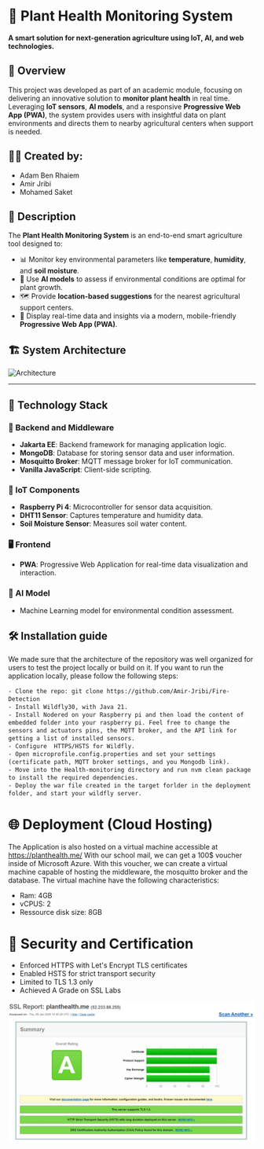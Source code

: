 # 🌱 Plant Health Monitoring System
**A smart solution for next-generation agriculture using IoT, AI, and web technologies.**
## 🚀 Overview
This project was developed as part of an academic module, focusing on delivering an innovative solution to **monitor plant health** in real time. Leveraging **IoT sensors**, **AI models**, and a responsive **Progressive Web App (PWA)**, the system provides users with insightful data on plant environments and directs them to nearby agricultural centers when support is needed.

## 👨‍💻 Created by:
- Adam Ben Rhaiem
- Amir Jribi
- Mohamed Saket

## 📘 Description

The **Plant Health Monitoring System** is an end-to-end smart agriculture tool designed to:

- 📊 Monitor key environmental parameters like **temperature**, **humidity**, and **soil moisture**.
- 🤖 Use **AI models** to assess if environmental conditions are optimal for plant growth.
- 🗺️ Provide **location-based suggestions** for the nearest agricultural support centers.
- 📱 Display real-time data and insights via a modern, mobile-friendly **Progressive Web App (PWA)**.


## 🏗️ System Architecture

![Architecture](Docs/architecture.jpg)

---

## 🧰 Technology Stack

### 🔧 Backend and Middleware
- **Jakarta EE**: Backend framework for managing application logic.
- **MongoDB**: Database for storing sensor data and user information.
- **Mosquitto Broker**: MQTT message broker for IoT communication.
- **Vanilla JavaScript**: Client-side scripting.

### 🌿 IoT Components
- **Raspberry Pi 4**: Microcontroller for sensor data acquisition.
- **DHT11 Sensor**: Captures temperature and humidity data.
- **Soil Moisture Sensor**: Measures soil water content.

### 🖥️ Frontend
- **PWA**: Progressive Web Application for real-time data visualization and interaction.

### 🧠 AI Model
- Machine Learning model for environmental condition assessment.

## 🛠️ Installation guide

We made sure that the architecture of the repository was well organized for users to test the project locally or build on it. If you want to run the application locally, please follow the following steps:

    - Clone the repo: git clone https://github.com/Amir-Jribi/Fire-Detection
    - Install Wildfly30, with Java 21.
    - Install Nodered on your Raspberry pi and then load the content of embedded folder into your raspberry pi. Feel free to change the sensors and actuators pins, the MQTT broker, and the API link for getting a list of installed sensors.
    - Configure  HTTPS/HSTS for Wildfly.
    - Open microprofile.config.properties and set your settings (certificate path, MQTT broker settings, and you Mongodb link).
    - Move into the Health-monitoring directory and run nvm clean package to install the required dependencies.
    - Deploy the war file created in the target forlder in the deployment folder, and start your wildfly server. 
# 🌐 Deployment (Cloud Hosting)
The Application is also hosted on a virtual machine accessible at https://planthealth.me/
With our school mail, we can get a 100$ voucher inside of Microsoft Azure. With this voucher, we can create a virtual machine capable of hosting the middleware, the mosquitto broker and the database. The virtual machine have the following characteristics:
- Ram: 4GB
- vCPUS: 2
- Ressource disk size: 8GB
# 🔐 Security and Certification
- Enforced HTTPS with Let's Encrypt TLS certificates
- Enabled HSTS for strict transport security
- Limited to TLS 1.3 only
- Achieved A Grade on SSL Labs

![Alt text](https://github.com/Amir-Jribi/Fire-Detection/blob/main/Docs/SSl%20Report.jpg)
